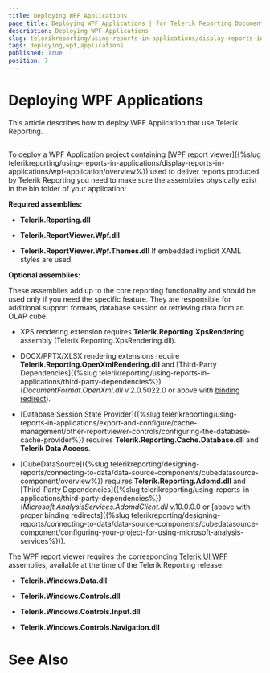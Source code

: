 ```yaml
---
title: Deploying WPF Applications
page_title: Deploying WPF Applications | for Telerik Reporting Documentation
description: Deploying WPF Applications
slug: telerikreporting/using-reports-in-applications/display-reports-in-applications/wpf-application/deploying-wpf-applications
tags: deploying,wpf,applications
published: True
position: 7
---
```


# Deploying WPF Applications



This article describes how to deploy WPF Application that use Telerik Reporting.

## 

To deploy a WPF Application project containing [WPF report viewer]({%slug telerikreporting/using-reports-in-applications/display-reports-in-applications/wpf-application/overview%}) used to deliver
          reports produced by Telerik Reporting you need to make sure the assemblies physically exist
          in the bin folder of your application:
        

__Required assemblies:__

* __Telerik.Reporting.dll__

* __Telerik.ReportViewer.Wpf.dll__

* __Telerik.ReportViewer.Wpf.Themes.dll__ If embedded implicit XAML styles are used.
            

__Optional assemblies:__

These assemblies add up to the core reporting functionality and should be used only if you need the specific feature.
          They are responsible for additional support formats, database session or retrieving data from an OLAP cube.
        

* XPS rendering extension requires __Telerik.Reporting.XpsRendering__ assembly (Telerik.Reporting.XpsRendering.dll).
            

* DOCX/PPTX/XLSX rendering extensions require __Telerik.Reporting.OpenXmlRendering.dll__              and [Third-Party Dependencies]({%slug telerikreporting/using-reports-in-applications/third-party-dependencies%}) (*DocumentFormat.OpenXml.dll*              v.2.0.5022.0 or above with 
              [binding redirect](http://msdn.microsoft.com/en-us/library/eftw1fys(v=vs.110).aspx)).
            

* [Database Session State Provider]({%slug telerikreporting/using-reports-in-applications/export-and-configure/cache-management/other-reportviewer-controls/configuring-the-database-cache-provider%})              requires __Telerik.Reporting.Cache.Database.dll__ and __Telerik Data Access__.
            

* [CubeDataSource]({%slug telerikreporting/designing-reports/connecting-to-data/data-source-components/cubedatasource-component/overview%}) requires
              __Telerik.Reporting.Adomd.dll__ and [Third-Party Dependencies]({%slug telerikreporting/using-reports-in-applications/third-party-dependencies%})              (*Microsoft.AnalysisServices.AdomdClient.dll* v.10.0.0.0 or [above with proper binding redirects]({%slug telerikreporting/designing-reports/connecting-to-data/data-source-components/cubedatasource-component/configuring-your-project-for-using-microsoft-analysis-services%})).
            

The WPF report viewer requires the corresponding
          [Telerik UI WPF](http://www.telerik.com/products/wpf/whats-new/release-history.aspx) assemblies, available at the time of the Telerik Reporting release:
        

* __Telerik.Windows.Data.dll__

* __Telerik.Windows.Controls.dll__

* __Telerik.Windows.Controls.Input.dll__

* __Telerik.Windows.Controls.Navigation.dll__

# See Also

